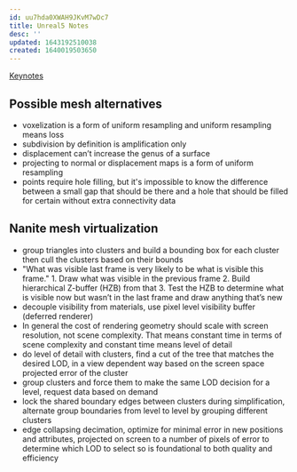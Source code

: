 ```yaml
---
id: uu7hda0XWAH9JKvM7wDc7
title: Unreal5 Notes
desc: ''
updated: 1643192510038
created: 1640019503650
---
```


[Keynotes](https://advances.realtimerendering.com/s2021/Karis_Nanite_SIGGRAPH_Advances_2021_final.pdf)

## Possible mesh alternatives
- voxelization is a form of uniform resampling and uniform resampling means loss
- subdivision by definition is amplification only
- displacement can’t increase the genus of a surface
- projecting to normal or displacement maps is a form of uniform resampling
- points require hole filling, but it's impossible to know the difference between a small gap that should be there and a hole that should be filled for certain without extra connectivity data

## Nanite mesh virtualization
- group triangles into clusters and build a bounding box for each cluster then cull the clusters based on their bounds
- "What was visible last frame is very likely to be what is visible this frame." 1. Draw what was visible in the previous frame 2. Build hierarchical Z-buffer (HZB) from that 3. Test the HZB to determine what is visible now but wasn’t in the last frame and draw anything that’s new
- decouple visibility from materials, use pixel level visibility buffer (deferred renderer)
- In general the cost of rendering geometry should scale with screen resolution, not scene complexity. That means constant time in terms of scene complexity and constant time means 
level of detail
- do level of detail with clusters, find a cut of the tree that matches the desired LOD, in a view dependent way based on the screen space projected error of the cluster
- group clusters and force them to make the same LOD decision for a level, request data based on demand
- lock the shared boundary edges between clusters during simplification, alternate group boundaries from level to level by grouping different clusters
- edge collapsing decimation, optimize for minimal error in new positions and attributes, projected on screen to a number of pixels of error to determine which LOD to select so is foundational to both quality and efficiency

